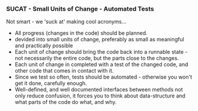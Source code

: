 ### SUCAT - Small Units of Change - Automated Tests
Not smart - we 'suck at' making cool acronyms...

- All progress (changes in the code) should be planned.
- devided into small units of change, preferably as small as meaningful and practically possible
- Each unit of change should bring the code back into a runnable state - not necessarily the entire code, but the parts close to the changes.
- Each unit of change in completed with a test of the changed code, and other code that comes in contact with it.
- Since we test so often, tests should be automated - otherwise you won't get it done, carefully enough.
- Well-defined, and well documented interfaces between methods not only reduce confusion, it forces you to think about data-structure and what parts of the code do what, and why.

